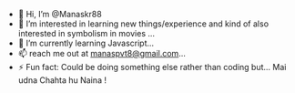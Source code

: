 - 👋 Hi, I’m @Manaskr88
- 👀 I’m interested in learning new things/experience and kind of also interested in symbolism in movies ...
- 🌱 I’m currently learning Javascript...
- 📫 reach me out at manaspvt8@gmail.com...
- ⚡ Fun fact: Could be doing something else rather than coding but... Mai udna Chahta hu Naina !

<!---
Manaskr88/Manaskr88 is a ✨ special ✨ repository because its `README.md` (this file) appears on your GitHub profile.
You can click the Preview link to take a look at your changes.
--->
